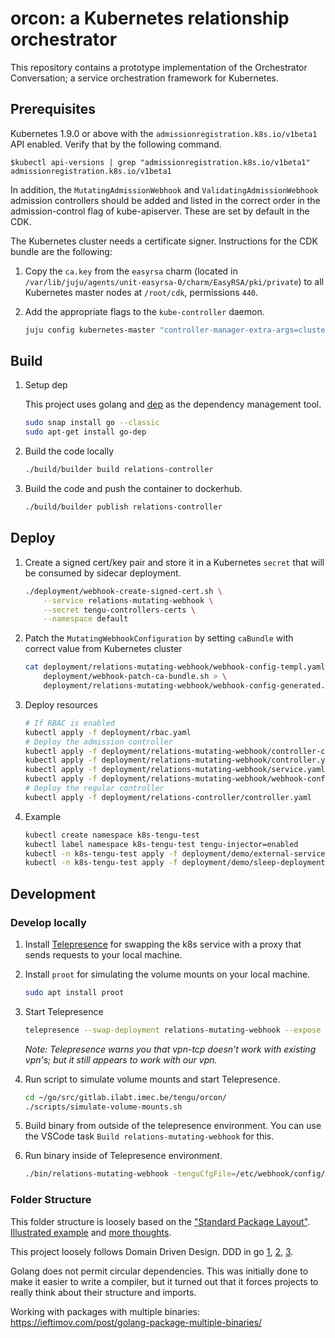# orcon: a Kubernetes relationship orchestrator

This repository contains a prototype implementation of the Orchestrator Conversation; a service orchestration framework for Kubernetes.

## Prerequisites

Kubernetes 1.9.0 or above with the `admissionregistration.k8s.io/v1beta1` API enabled. Verify that by the following command.

```console
$kubectl api-versions | grep "admissionregistration.k8s.io/v1beta1"
admissionregistration.k8s.io/v1beta1
```

In addition, the `MutatingAdmissionWebhook` and `ValidatingAdmissionWebhook` admission controllers should be added and listed in the correct order in the admission-control flag of kube-apiserver. These are set by default in the CDK.

The Kubernetes cluster needs a certificate signer. Instructions for the CDK bundle are the following:

1. Copy the `ca.key` from the `easyrsa` charm (located in `/var/lib/juju/agents/unit-easyrsa-0/charm/EasyRSA/pki/private`) to all Kubernetes master nodes at `/root/cdk`, permissions `440`.
2. Add the appropriate flags to the `kube-controller` daemon.

   ```bash
   juju config kubernetes-master "controller-manager-extra-args=cluster-signing-cert-file=/root/cdk/ca.crt cluster-signing-key-file=/root/cdk/ca.key"
   ```

## Build

1. Setup dep

   This project uses golang and [dep](https://github.com/golang/dep) as the dependency management tool.

   ```bash
   sudo snap install go --classic
   sudo apt-get install go-dep
   ```

2. Build the code locally

   ```bash
   ./build/builder build relations-controller
   ```

3. Build the code and push the container to dockerhub.

   ```bash
   ./build/builder publish relations-controller
   ```

## Deploy

1. Create a signed cert/key pair and store it in a Kubernetes `secret` that will be consumed by sidecar deployment.

   ```bash
   ./deployment/webhook-create-signed-cert.sh \
       --service relations-mutating-webhook \
       --secret tengu-controllers-certs \
       --namespace default
   ```

2. Patch the `MutatingWebhookConfiguration` by setting `caBundle` with correct value from Kubernetes cluster

   ```bash
   cat deployment/relations-mutating-webhook/webhook-config-templ.yaml | \
       deployment/webhook-patch-ca-bundle.sh > \
       deployment/relations-mutating-webhook/webhook-config-generated.yaml
   ```

3. Deploy resources

   ```bash
   # If RBAC is enabled
   kubectl apply -f deployment/rbac.yaml
   # Deploy the admission controller
   kubectl apply -f deployment/relations-mutating-webhook/controller-configmap.yaml
   kubectl apply -f deployment/relations-mutating-webhook/controller.yaml
   kubectl apply -f deployment/relations-mutating-webhook/service.yaml
   kubectl apply -f deployment/relations-mutating-webhook/webhook-config-generated.yaml
   # Deploy the regular controller
   kubectl apply -f deployment/relations-controller/controller.yaml
   ```

4. Example

   ```bash
   kubectl create namespace k8s-tengu-test
   kubectl label namespace k8s-tengu-test tengu-injector=enabled
   kubectl -n k8s-tengu-test apply -f deployment/demo/external-service.yaml
   kubectl -n k8s-tengu-test apply -f deployment/demo/sleep-deployment.yaml
   ```

## Development

### Develop locally

1. Install [Telepresence](https://www.telepresence.io/) for swapping the k8s service with a proxy that sends requests to your local machine.

2. Install `proot` for simulating the volume mounts on your local machine.

   ```bash
   sudo apt install proot
   ```

3. Start Telepresence

   ```bash
   telepresence --swap-deployment relations-mutating-webhook --expose 8080
   ```

   *Note: Telepresence warns you that vpn-tcp doesn't work with existing vpn's; but it still appears to work with our vpn.*

4. Run script to simulate volume mounts and start Telepresence.

   ```bash
   cd ~/go/src/gitlab.ilabt.imec.be/tengu/orcon/
   ./scripts/simulate-volume-mounts.sh
   ```

5. Build binary from outside of the telepresence environment. You can use the VSCode task `Build relations-mutating-webhook` for this.

6. Run binary inside of Telepresence environment.

   ```bash
   ./bin/relations-mutating-webhook -tenguCfgFile=/etc/webhook/config/tenguconfig.yaml -tlsCertFile=/etc/webhook/certs/cert.pem -tlsKeyFile=/etc/webhook/certs/key.pem -alsologtostderr -v=4
   ```

### Folder Structure

This folder structure is loosely based on the ["Standard Package Layout"](https://medium.com/@benbjohnson/standard-package-layout-7cdbc8391fc1). [Illustrated example](https://medium.com/wtf-dial/wtf-dial-domain-model-9655cd523182) and [more thoughts](https://medium.com/wtf-dial/wtf-dial-re-evaluating-the-domain-32c5ec31b9e2).

This project loosely follows Domain Driven Design. DDD in go [1](https://www.citerus.se/go-ddd), [2](https://www.citerus.se/part-2-domain-driven-design-in-go/), [3](https://www.citerus.se/part-3-domain-driven-design-in-go/).

Golang does not permit circular dependencies. This was initially done to make it easier to write a compiler, but it turned out that it forces projects to really think about their structure and imports.

Working with packages with multiple binaries: <https://ieftimov.com/post/golang-package-multiple-binaries/>
